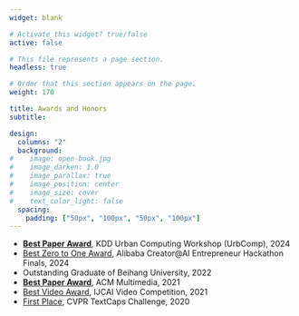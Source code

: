 ```yaml
---
widget: blank

# Activate this widget? true/false
active: false

# This file represents a page section.
headless: true

# Order that this section appears on the page.
weight: 170

title: Awards and Honors
subtitle:

design:
  columns: "2"
  background:
#    image: open-book.jpg
#    image_darken: 1.0
#    image_parallax: true
#    image_position: center
#    image_size: cover
#    text_color_light: false
  spacing:
    padding: ["50px", "100px", "50px", "100px"]
---
```


* [**Best Paper Award**](award_imgs/urbcomp.jpg), KDD Urban Computing Workshop (UrbComp), 2024
* [Best Zero to One Award](https://startup.aliyun.com/special/aihackathon3), Alibaba Creator@AI Entrepreneur Hackathon Finals, 2024
* Outstanding Graduate of Beihang University, 2022 
* [**Best Paper Award**](award_imgs/mm.jpg), ACM Multimedia, 2021
* [Best Video Award](award_imgs/ijcai.jpg), IJCAI Video Competition,  2021
* [First Place](award_imgs/textcaps.jpg), CVPR TextCaps Challenge, 2020
